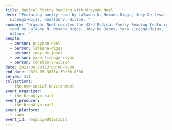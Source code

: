 ```yaml
---
title: Radical Poetry Reading with Urayoán Noel
deck: "Featuring poetry read by LaTasha N. Nevada Diggs, Joey De Jesus, Yara
  Liceaga-Rojas, Ronaldo V. Wilson. "
summary: "Urayoán Noel curates the 43rd Radical Poetry Reading featuring poetry
  read by LaTasha N. Nevada Diggs, Joey De Jesus, Yara Liceaga-Rojas, Ronaldo V.
  Wilson. "
people:
  - person: urayoan-noel
  - person: latasha-diggs
  - person: joey-de-jesus
  - person: yara-liceaga-rojas
  - person: ronaldo-v-wilson
date: 2021-06-30T13:00:00-0500
end_date: 2021-06-30T14:30:00-0500
series: 331
collections:
  - the-new-social-environment
event_organizer:
  - the-brooklyn-rail
event_producer:
  - the-brooklyn-rail
event_platform:
  - zoom
event_id: recpCcywDOjErx51t
---
```

